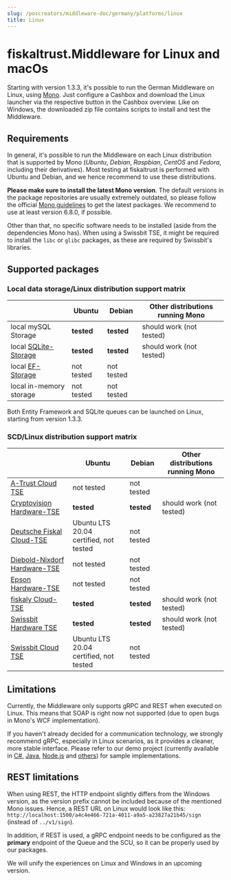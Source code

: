 ```yaml
---
slug: /poscreators/middleware-doc/germany/platforms/linux
title: Linux
---
```


# fiskaltrust.Middleware for Linux and macOs

Starting with version 1.3.3, it's possible to run the German Middleware on Linux, using [Mono](https://www.mono-project.com/). Just configure a Cashbox and download the Linux launcher via the respective button in the Cashbox overview. Like on Windows, the downloaded zip file contains scripts to install and test the Middleware.

## Requirements

In general, it's possible to run the Middleware on each Linux distribution that is supported by Mono (_Ubuntu_, _Debian_, _Raspbian_, _CentOS_ and _Fedora_, including their derivatives). Most testing at fiskaltrust is performed with Ubuntu and Debian, and we hence recommend to use these distributions.

**Please make sure to install the latest Mono version**. The default versions in the package repositories are usually extremely outdated, so please follow the official [Mono guidelines](https://www.mono-project.com/download/stable/#download-lin-ubuntu) to get the latest packages. We recommend to use at least version 6.8.0, if possible.

Other than that, no specific software needs to be installed (aside from the dependencies Mono has). When using a Swissbit TSE, it might be required to install the `libc` or `glibc` packages, as these are required by Swissbit's libraries.

## Supported packages

### Local data storage/Linux distribution support matrix

|                                                              | Ubuntu     | Debian     | Other distributions running Mono |
| ------------------------------------------------------------ | ---------- | ---------- | -------------------------------- |
| local mySQL Storage                                          | **tested** | **tested** | should work (not tested)         |
| local [SQLite-Storage](../on-premise-databases/sqlite.md)    | **tested** | **tested** | should work (not tested)         |
| local [EF-Storage](../on-premise-databases/entity-framework.md) | not tested | not tested |                                  |
| local in-memory storage                                      | not tested | not tested |                                  |

Both Entity Framework and SQLite queues can be launched on Linux, starting from version 1.3.3. 

### SCD/Linux distribution support matrix

|                                                           | Ubuntu                                 | Debian     | Other distributions running Mono |
| --------------------------------------------------------- | -------------------------------------- | ---------- | -------------------------------- |
| [A-Trust Cloud TSE](../scd/a-trust.md)                    | not tested                             | not tested |                                  |
| [Cryptovision Hardware-TSE](../scd/cryptovision.md)       | **tested**                             | **tested** | should work (not tested)         |
| [Deutsche Fiskal Cloud-TSE](../scd/deutsche-fiskal.md)    | Ubuntu LTS 20.04 certified, not tested | not tested |                                  |
| [Diebold-Nixdorf Hardware-TSE](../scd/diebold-nixdorf.md) | not tested                             | not tested |                                  |
| [Epson Hardware-TSE](../scd/epson.md)                     | not tested                             | not tested |                                  |
| [fiskaly Cloud-TSE](../scd/fiskaly.md)                    | **tested**                             | **tested** | should work (not tested)         |
| [Swissbit Hardware TSE](../scd/swissbit.md)               | **tested**                             | **tested** | should work (not tested)         |
| [Swissbit Cloud TSE](../scd/swissbit-cloud.md)            | Ubuntu LTS 20.04 certified, not tested | not tested |                                  |

## Limitations

Currently, the Middleware only supports gRPC and REST when executed on Linux. This means that SOAP is right now not supported (due to open bugs in Mono's WCF implementation). 

If you haven't already decided for a communication technology, we strongly recommend gRPC, especially in Linux scenarios, as it provides a cleaner, more stable interface. Please refer to our demo project (currently available in [C#](https://github.com/fiskaltrust/middleware-demo-dotnet), [Java](https://github.com/fiskaltrust/middleware-demo-java), [Node.js](https://github.com/fiskaltrust/middleware-demo-node) and [others](https://github.com/fiskaltrust)) for sample implementations.

## REST limitations

When using REST, the HTTP endpoint slightly differs from the Windows version, as the version prefix cannot be included because of the mentioned Mono issues. Hence, a REST URL on Linux would look like this: `http://localhost:1500/a4c4e466-721a-4011-a9a5-a23827a21b45/sign` (instead of `../v1/sign`).

In addition, if REST is used, a gRPC endpoint needs to be configured as the **primary** endpoint of the Queue and the SCU, so it can be properly used by our packages.

We will unify the experiences on Linux and Windows in an upcoming version.
